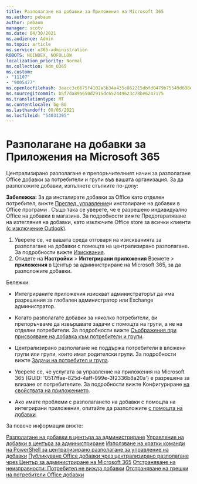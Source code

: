 ```yaml
---
title: Разполагане на добавки за Приложения на Microsoft 365
ms.author: pebaum
author: pebaum
manager: scotv
ms.date: 04/30/2021
ms.audience: Admin
ms.topic: article
ms.service: o365-administration
ROBOTS: NOINDEX, NOFOLLOW
localization_priority: Normal
ms.collection: Adm_O365
ms.custom:
- "11107"
- "9005477"
ms.openlocfilehash: 3aacc3c6675f4102a5b34a435c862215dbfd0479b75549d608ed3c91021ed3d7
ms.sourcegitcommit: b5f7da89a650d2915dc652449623c78be6247175
ms.translationtype: MT
ms.contentlocale: bg-BG
ms.lasthandoff: 08/05/2021
ms.locfileid: "54031395"
---
```

# <a name="deploying-add-ins-for-microsoft-365-apps"></a>Разполагане на добавки за Приложения на Microsoft 365

Централизирано разполагане е препоръчителният начин за разполагане Office добавки за потребители и групи във вашата организация. За да разположите добавки, изпълнете стъпките по-долу:

**Забележка:** За да инсталирате добавки за Office като отделен потребител, вижте [Преглед, управление](https://support.microsoft.com/topic/view-manage-and-install-add-ins-in-office-programs-16278816-1948-4028-91e5-76dca5380f8d)и инсталиране на добавки в Office програми . Също така се уверете, че е разрешено индивидуално Office на добавки в магазина. За подробности вижте Предотвратяване на изтегляния на добавки, като изключите Office store за всички клиенти [(с изключение Outlook)](https://docs.microsoft.com/microsoft-365/admin/manage/manage-addins-in-the-admin-center?view=o365-worldwide#prevent-add-in-downloads-by-turning-off-the-office-store-across-all-clients-except-outlook).

1. Уверете се, че вашата среда отговаря на изискванията за разполагане на добавки с помощта на централизирано разполагане. За подробности вижте [Изисквания](https://docs.microsoft.com/microsoft-365/admin/manage/centralized-deployment-of-add-ins?#requirements).
2. Отидете на **Настройки**  >  **Интегрирани приложения** Вземете  >  **приложения** в Център за администриране на Microsoft 365, за да разположите добавки. 

Бележки: 

- Интегрираните приложения изискват администраторът да има разрешения за глобален администратор или Exchange администратор.

- Когато разполагате добавки за няколко потребители, ви препоръчваме да извършвате задачи с помощта на групи, а не на отделни потребители. За подробности вижте [Съображения при присвояване на добавка към потребители и групи](https://docs.microsoft.com/microsoft-365/admin/manage/manage-deployment-of-add-ins?view=o365-worldwide#considerations-when-assigning-an-add-in-to-users-and-groups).

- Централизирано разполагане не поддържа потребители в вложени групи или групи, които имат родителски групи. За подробности вижте [Задачи на потребител и група](https://docs.microsoft.com/microsoft-365/admin/manage/centralized-deployment-of-add-ins?view=o365-worldwide#user-and-group-assignments).

- Уверете се, че услугата за управление на приложения на Microsoft 365 (GUID: '0517ffae-825d-4aff-999e-3f2336b8a20a') е разрешена за влизане от потребителите. За подробности вижте Конфигуриране [на свойствата на приложението](https://docs.microsoft.com/azure/active-directory/manage-apps/add-application-portal-configure#configure-app-properties).

- Ако имате проблеми с разполагането на добавки с помощта на интегрирани приложения, опитайте да разположите [с помощта на добавки](https://admin.microsoft.com/AdminPortal/Home?#/Settings/AddIns).

За повече информация вижте:

[Разполагане на добавки в центъра за администриране](https://docs.microsoft.com/microsoft-365/admin/manage/manage-deployment-of-add-ins) 
 [Управление на добавки в центъра за администриране](https://docs.microsoft.com/microsoft-365/admin/manage/manage-addins-in-the-admin-center) 
 [Използване на кратки команди на PowerShell за централизирано разполагане за управление на добавки](https://docs.microsoft.com/microsoft-365/enterprise/use-the-centralized-deployment-powershell-cmdlets-to-manage-add-ins) 
 [Публикуване Office добавки чрез централизирано разполагане чрез Център за администриране на Microsoft 365](https://docs.microsoft.com/office/dev/add-ins/publish/centralized-deployment#publish-an-office-add-in-via-centralized-deployment) 
 [Отстраняване на неизправности: Потребител не вижда добавки](https://docs.microsoft.com/office365/troubleshoot/access-management/user-not-seeing-add-ins) 
 [Отстраняване на грешки на потребители Office добавки](https://docs.microsoft.com/office/dev/add-ins/testing/testing-and-troubleshooting)
